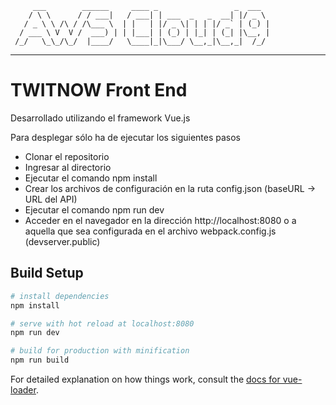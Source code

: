          ___        ______     ____ _                 _  ___  
        / \ \      / / ___|   / ___| | ___  _   _  __| |/ _ \ 
       / _ \ \ /\ / /\___ \  | |   | |/ _ \| | | |/ _` | (_) |
      / ___ \ V  V /  ___) | | |___| | (_) | |_| | (_| |\__, |
     /_/   \_\_/\_/  |____/   \____|_|\___/ \__,_|\__,_|  /_/ 
 ----------------------------------------------------------------- 

# TWITNOW Front End
Desarrollado utilizando el framework Vue.js

Para desplegar sólo ha de ejecutar los siguientes pasos

  - Clonar el repositorio
  - Ingresar al directorio
  - Ejecutar el comando npm install
  - Crear los archivos de configuración en la ruta config.json (baseURL -> URL del API)
  - Ejecutar el comando npm run dev
  - Acceder en el navegador en la dirección http://localhost:8080 o a aquella que sea configurada en el archivo webpack.config.js (devserver.public)

## Build Setup

``` bash
# install dependencies
npm install

# serve with hot reload at localhost:8080
npm run dev

# build for production with minification
npm run build
```

For detailed explanation on how things work, consult the [docs for vue-loader](http://vuejs.github.io/vue-loader).
